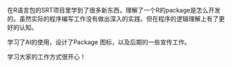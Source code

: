 在R语言包的SRT项目里学到了很多新东西，理解了一个R的package是怎么开发的。虽然实际的程序编写工作没有做出深入的实践，但在程序的逻辑理解上有了更好的认知。

学习了AI的使用，设计了Package 图标，以及后期的一些宣传工作。

学习大家的工作方式很开心！